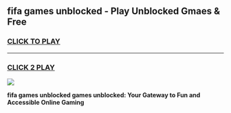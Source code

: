 
## fifa games unblocked - Play Unblocked Gmaes & Free
<h3>
<a href="https://premium.freeplayer.one?title=fifa_games_unblocked&ref=20F">CLICK TO PLAY</a></h3>
<hr>

<h3>
<a href="https://premium.freeplayer.one?title=fifa_games_unblocked&ref=20F">CLICK 2 PLAY</a>
  
</h3>

<a href="https://premium.freeplayer.one?title=fifa_games_unblocked&ref=20F/"><img src="https://clearcache.store/games.png"></a>


**fifa games unblocked games unblocked: Your Gateway to Fun and Accessible Online Gaming**
